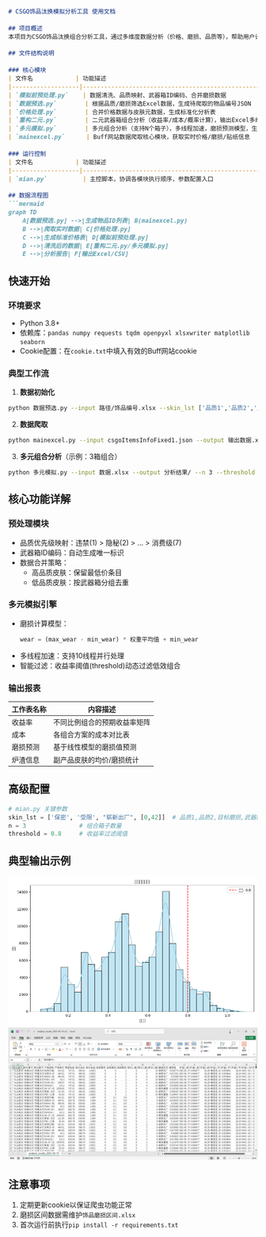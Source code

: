 ```markdown
# CSGO饰品汰换模拟分析工具 使用文档

## 项目概述
本项目为CSGO饰品汰换组合分析工具，通过多维度数据分析（价格、磨损、品质等），帮助用户计算不同武器箱组合的收益率、成本等关键指标，提供汰换策略建议。包含数据爬取、预处理、多元组合模拟等功能模块。

## 文件结构说明

### 核心模块
| 文件名            | 功能描述                                                                 |
|-------------------|------------------------------------------------------------------------|
| `模拟前预处理.py`    | 数据清洗、品质映射、武器箱ID编码、合并磨损数据                          |
| `数据预选.py`        | 根据品质/磨损筛选Excel数据，生成待爬取的物品编号JSON                     |
| `价格处理.py`        | 合并价格数据与皮肤元数据，生成标准化分析表                              |
| `重构二元.py`        | 二元武器箱组合分析（收益率/成本/概率计算），输出Excel多维报表            |
| `多元模拟.py`        | 多元组合分析（支持N个箱子），多线程加速，磨损预测模型，生成分析报告      |
| `mainexcel.py`      | Buff网站数据爬取核心模块，获取实时价格/磨损/贴纸信息                     |

### 运行控制
| 文件名            | 功能描述                                                                 |
|-------------------|------------------------------------------------------------------------|
| `mian.py`          | 主控脚本，协调各模块执行顺序，参数配置入口                              |

## 数据流程图
```mermaid
graph TD
    A[数据预选.py] -->|生成物品ID列表| B(mainexcel.py)
    B -->|爬取实时数据| C[价格处理.py]
    C -->|生成标准价格表| D[模拟前预处理.py]
    D -->|清洗后的数据| E[重构二元.py/多元模拟.py]
    E -->|分析报告| F[输出Excel/CSV]
```

## 快速开始

### 环境要求
- Python 3.8+
- 依赖库：`pandas numpy requests tqdm openpyxl xlsxwriter matplotlib seaborn`
- Cookie配置：在`cookie.txt`中填入有效的Buff网站cookie

### 典型工作流
1. **数据初始化**
```bash
python 数据预选.py --input 路径/饰品编号.xlsx --skin_lst ['品质1','品质2','磨损等级',[起始页,结束页]]
```

2. **数据爬取**
```bash
python mainexcel.py --input csgoItemsInfoFixed1.json --output 输出数据.xlsx
```

3. **多元组合分析**（示例：3箱组合）
```bash
python 多元模拟.py --input 数据.xlsx --output 分析结果/ --n 3 --threshold 0.8
```

## 核心功能详解

### 预处理模块
- 品质优先级映射：违禁(1) > 隐秘(2) > ... > 消费级(7)
- 武器箱ID编码：自动生成唯一标识
- 数据合并策略：
  - 高品质皮肤：保留最低价条目
  - 低品质皮肤：按武器箱分组去重

### 多元模拟引擎
- 磨损计算模型：
  ```python
  wear = (max_wear - min_wear) * 权重平均值 + min_wear
  ```
- 多线程加速：支持10线程并行处理
- 智能过滤：收益率阈值(threshold)动态过滤低效组合

### 输出报表
| 工作表名称      | 内容描述                          |
|---------------|-----------------------------------|
| 收益率        | 不同比例组合的预期收益率矩阵       |
| 成本          | 各组合方案的成本对比表            |
| 磨损预测      | 基于线性模型的磨损值预测           |
| 炉渣信息      | 副产品皮肤的均价/磨损统计          |

## 高级配置
```python
# mian.py 关键参数
skin_lst = ['保密', '受限', "崭新出厂", [0,42]]  # 品质1,品质2,目标磨损,武器箱范围
n = 3               # 组合箱子数量
threshold = 0.8     # 收益率过滤阈值
```

## 典型输出示例
![img](md/5.png)
![img](md/4.png)

## 注意事项
1. 定期更新cookie以保证爬虫功能正常
2. 磨损区间数据需维护`饰品磨损区间.xlsx`
3. 首次运行前执行`pip install -r requirements.txt`


```